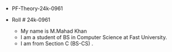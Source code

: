- PF-Theory-24k-0961

- Roll # 24k-0961
  * My name is M.Mahad Khan
   + I am a student of BS in Computer Science at Fast University.
  * I am from Section C (BS-CS) .

